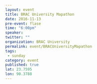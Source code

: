 ```yaml
---
layout: event
title: BRAC University Mapathon
date: 2016-11-13
pre-event: flase
time: "6:00pm"
speaker: 
twitter: ""
organization: BRAC University
permalink: event/BRACUniversityMapathon
tags: 
 - sunday
category: event
published: true
lat: 23.7595
lon: 90.3788
---
```

